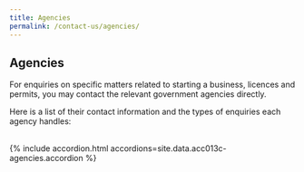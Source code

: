 ```yaml
---
title: Agencies
permalink: /contact-us/agencies/
---
```


##  Agencies

For enquiries on specific matters related to starting a business, licences and permits, you may contact the relevant government agencies directly.

Here is a list of their contact information and the types of enquiries each agency handles:
<br><br>

{% include accordion.html accordions=site.data.acc013c-agencies.accordion %}

